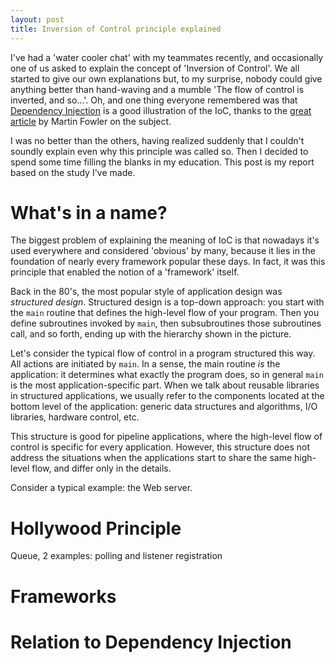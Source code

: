 ```yaml
---
layout: post
title: Inversion of Control principle explained
---
```


I've had a 'water cooler chat' with my teammates recently, and occasionally one
of us asked to explain the concept of 'Inversion of Control'.  We all started to
give our own explanations but, to my surprise, nobody could give anything better
than hand-waving and a mumble 'The flow of control is inverted, and so...'. Oh,
and one thing everyone remembered was that
[Dependency Injection](http://en.wikipedia.org/wiki/Dependency_injection) is a
good illustration of the IoC, thanks to the
[great article](http://martinfowler.com/articles/injection.html) by Martin
Fowler on the subject.

I was no better than the others, having realized suddenly that I couldn't
soundly explain even why this principle was called so. Then I decided to spend
some time filling the blanks in my education. This post is my report based on
the study I've made.

# What's in a name?

The biggest problem of explaining the meaning of IoC is that nowadays it's used
everywhere and considered 'obvious' by many, because it lies in the foundation
of nearly every framework popular these days. In fact, it was this principle
that enabled the notion of a 'framework' itself. 

Back in the 80's, the most popular style of application design was *structured
design*. Structured design is a top-down approach: you start with the `main`
routine that defines the high-level flow of your program. Then you define
subroutines invoked by `main`, then subsubroutines those subroutines call, and
so forth, ending up with the hierarchy shown in the picture.

Let's consider the typical flow of control in a program structured this way. All
actions are initiated by `main`. In a sense, the main routine *is* the
application: it determines what exactly the program does, so in general `main`
is the most application-specific part. When we talk about reusable libraries in
structured applications, we usually refer to the components located at the
bottom level of the application: generic data structures and algorithms,
I/O libraries, hardware control, etc.   

This structure is good for pipeline applications, where the high-level flow of
control is specific for every application. However, this structure does not
address the situations when the applications start to share the same high-level
flow, and differ only in the details.

Consider a typical example: the Web server. 


# Hollywood Principle

Queue, 2 examples: polling and listener registration

# Frameworks

# Relation to Dependency Injection





